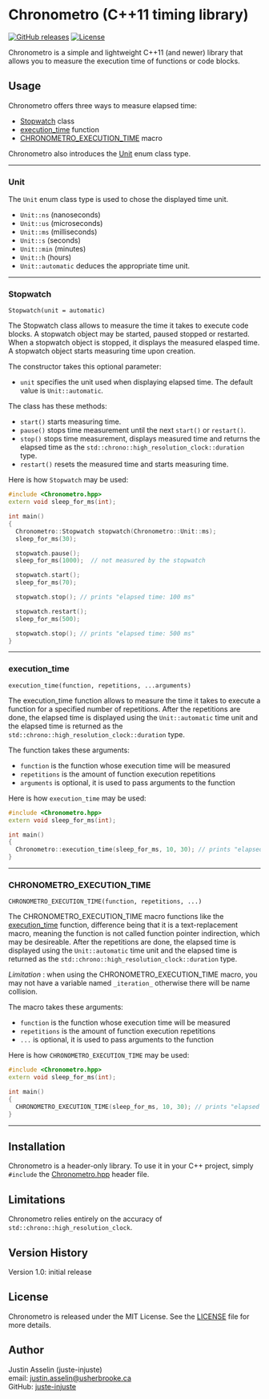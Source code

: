 # Chronometro (C++11 timing library)

[![GitHub releases](https://img.shields.io/github/v/release/juste-injuste/Chronometro.svg)](https://github.com/juste-injuste/Chronometro/releases)
[![License](https://img.shields.io/github/license/juste-injuste/Chronometro.svg)](LICENSE)

Chronometro is a simple and lightweight C++11 (and newer) library that allows you to measure the execution time of functions or code blocks.

## Usage

Chronometro offers three ways to measure elapsed time:
* [Stopwatch](#Stopwatch) class
* [execution_time](#execution_time) function
* [CHRONOMETRO_EXECUTION_TIME](#CHRONOMETRO_EXECUTION_TIME) macro

Chronometro also introduces the [Unit](#Unit) enum class type.

---

### Unit

The `Unit` enum class type is used to chose the displayed time unit.
* `Unit::ns` (nanoseconds)
* `Unit::us` (microseconds)
* `Unit::ms` (milliseconds)
* `Unit::s` (seconds)
* `Unit::min` (minutes)
* `Unit::h` (hours)
* `Unit::automatic` deduces the appropriate time unit.

---

### Stopwatch

```text
Stopwatch(unit = automatic)
```
The Stopwatch class allows to measure the time it takes to execute code blocks. A stopwatch object may be started, paused stopped or restarted. When a stopwatch object is stopped, it displays the measured elasped time. A stopwatch object starts measuring time upon creation.

The constructor takes this optional parameter:
* `unit` specifies the unit used when displaying elapsed time. The default value is `Unit::automatic`.

The class has these methods:
* `start()` starts measuring time.
* `pause()` stops time measurement until the next `start()` or `restart()`.
* `stop()` stops time measurement, displays measured time and returns the elapsed time as the `std::chrono::high_resolution_clock::duration` type.
* `restart()` resets the measured time and starts measuring time.

Here is how `Stopwatch` may be used:
```cpp
#include <Chronometro.hpp>
extern void sleep_for_ms(int);

int main()
{
  Chronometro::Stopwatch stopwatch(Chronometro::Unit::ms);
  sleep_for_ms(30);

  stopwatch.pause();
  sleep_for_ms(1000);  // not measured by the stopwatch

  stopwatch.start();
  sleep_for_ms(70);

  stopwatch.stop(); // prints "elapsed time: 100 ms"

  stopwatch.restart();
  sleep_for_ms(500);

  stopwatch.stop(); // prints "elapsed time: 500 ms"
}
```

---

### execution_time

```text
execution_time(function, repetitions, ...arguments)
```
The execution_time function allows to measure the time it takes to execute a function for a specified number of repetitions. After the repetitions are done, the elapsed time is displayed using the `Unit::automatic` time unit and the elapsed time is returned as the `std::chrono::high_resolution_clock::duration` type.

The function takes these arguments:
* `function` is the function whose execution time will be measured
* `repetitions` is the amount of function execution repetitions
* `arguments` is optional, it is used to pass arguments to the function

Here is how `execution_time` may be used:
```cpp
#include <Chronometro.hpp>
extern void sleep_for_ms(int);

int main()
{
  Chronometro::execution_time(sleep_for_ms, 10, 30); // prints "elapsed time: 300 ms"
}
```

---

### CHRONOMETRO_EXECUTION_TIME

```text
CHRONOMETRO_EXECUTION_TIME(function, repetitions, ...)
```
The CHRONOMETRO_EXECUTION_TIME macro functions like the [execution_time](#execution_time) function, difference being that it is a text-replacement macro, meaning the function is not called function pointer indirection, which may be desireable. After the repetitions are done, the elapsed time is displayed using the `Unit::automatic` time unit and the elapsed time is returned as the `std::chrono::high_resolution_clock::duration` type.

_Limitation_ : when using the CHRONOMETRO_EXECUTION_TIME macro, you may not have a variable named `_iteration_` otherwise there will be name collision.

The macro takes these arguments:
* `function` is the function whose execution time will be measured
* `repetitions` is the amount of function execution repetitions
* `...` is optional, it is used to pass arguments to the function

Here is how `CHRONOMETRO_EXECUTION_TIME` may be used:
```cpp
#include <Chronometro.hpp>
extern void sleep_for_ms(int);

int main()
{
  CHRONOMETRO_EXECUTION_TIME(sleep_for_ms, 10, 30); // prints "elapsed time: 300 ms"
}
```

---

## Installation

Chronometro is a header-only library. To use it in your C++ project, simply `#include` the [Chronometro.hpp](include/Chronometro.hpp) header file.

## Limitations

Chronometro relies entirely on the accuracy of `std::chrono::high_resolution_clock`.

## Version History

Version 1.0: initial release

## License

Chronometro is released under the MIT License. See the [LICENSE](LICENSE) file for more details.

## Author

Justin Asselin (juste-injuste)  
email: justin.asselin@usherbrooke.ca  
GitHub: [juste-injuste](https://github.com/juste-injuste)